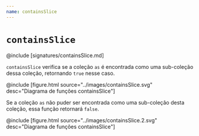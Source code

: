```yaml
---
name: containsSlice
---
```


# `containsSlice`

@include [signatures/containsSlice.md]

`containsSlice` verifica se a coleção `as` é encontrada como uma sub-coleção dessa coleção, retornando `true` nesse caso.

@include [figure.html source="../images/containsSlice.svg" desc="Diagrama de funções containsSlice"]

Se a coleção `as` não puder ser encontrada como uma sub-coleção desta coleção, essa função retornará `false`.

@include [figure.html source="../images/containsSlice.2.svg" desc="Diagrama de funções containsSlice"]
